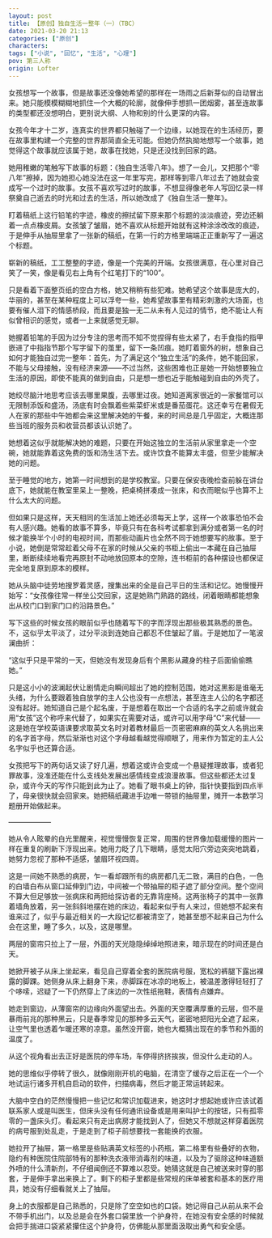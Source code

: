 ```yaml
---
layout: post
title: 【原创】独自生活一整年（一）（TBC）
date: 2021-03-20 21:13
categories: ["原创"]
characters: 
tags: ["小说", "回忆", "生活", "心理"]
pov: 第三人称
origin: Lofter
---
```


女孩想写一个故事，但是故事还没像她希望的那样在一场雨之后新芽似的自动冒出来。她只能模模糊糊地抓住一个大概的轮廓，就像伸手想抓一团烟雾，甚至连故事的类型都还没想明白，更别说大纲、人物和别的什么更深的内容。

女孩今年才十二岁，连真实的世界都只触碰了一个边缘，以她现在的生活经历，要在故事里构建一个完整的世界那简直全无可能。但她仍然执拗地想写一个故事，她觉得这个故事就应该属于她，故事在找她，只是还没找到回家的路。

她用稚嫩的笔触写下故事的标题：《独自生活零八年》。想了一会儿，又把那个“零八年”擦掉，因为她担心她没法在这一年里写完，那样等到零八年过去了她就会变成写一个过时的故事。女孩不喜欢写过时的故事，不想显得像老年人写回忆录一样祭奠自己逝去的时光和过去的生活，所以她改成了《独自生活一整年》。

盯着稿纸上这行铅笔的字迹，橡皮的擦拭留下原来那个标题的淡淡痕迹，旁边还躺着一点点橡皮屑。女孩皱了皱眉，她不喜欢从标题开始就有这种涂涂改改的痕迹，于是伸手从抽屉里拿了一张新的稿纸，在第一行的方格里端端正正重新写了一遍这个标题。

崭新的稿纸，工工整整的字迹，像是一个完美的开端。女孩很满意，在心里对自己笑了一笑，像是看见右上角有个红笔打下的“100”。

只是看着下面整页纸的空白方格，她又稍稍有些犯难。她希望这个故事是庞大的，华丽的，甚至在某种程度上可以浮夸一些，她希望故事里有精彩刺激的大场面，也要有催人泪下的情感桥段，而且要是独一无二从未有人见过的情节，绝不能让人有似曾相识的感觉，或者一上来就感觉无聊。

她握着铅笔的手因为过分专注的思考而不知不觉捏得有些太紧了，右手食指的指甲嵌进了中指指节那个写字留下的茧里，留下一条凹痕。她盯着窗外的树，想象自己如何才能独自过完一整年：首先，为了满足这个“独立生活”的条件，她不能回家，不能与父母接触，没有经济来源——不过当然，这些困难也正是她一开始想要独立生活的原因，即使不能真的做到自由，只是想一想也近乎能触碰到自由的外壳了。

她绞尽脑汁地思考应该去哪里果腹，去哪里过夜。她知道离家很近的一家餐馆可以无限制添饭和盛汤，汤底有时会飘着些紫菜虾米或是番茄蛋花。这还幸亏在暑假无人在家的那些中午她都会来这里解决她的午餐，来的时间总是几乎固定，大概连那些当班的服务员和收营员都该认识她了。

她想着这似乎就能解决她的难题，只要在开始这独立的生活前从家里拿走一个空碗，她就能靠着这免费的饭和汤生活下去。或许饮食不能算太丰盛，但至少能解决她的问题。

至于睡觉的地方，她第一时间想到的是学校教室。只要在保安夜晚检查前躲在讲台底下，她就能在教室里呆上一整晚，把桌椅拼凑成一张床，和衣而眠似乎也算不上什么太大的问题。

但如果只是这样，天天相同的生活加上她还必须每天上学，这样一个故事恐怕不会有人感兴趣。她看的故事不算多，毕竟只有在各科考试都拿到满分或者第一名的时候才能换半个小时的电视时间，而那些动画片也全然不同于她想要写的故事。至于小说，她倒是常常趁着父母不在家的时候从父亲的书柜上偷出一本藏在自己抽屉里，断断续续地看完再原封不动地放回原本的空隙，连书柜前的各种摆设也都保证完全地复原到原本的模样。

她从头脑中徒劳地搜罗着灵感，搜集出来的全是自己平日的生活和记忆。她慢慢开始写：“女孩像往常一样坐公交回家，这是她熟门熟路的路线，闭着眼睛都能想象出从校门口到家门口的沿路景色。”

写下这些的时候女孩的眼前似乎也随着写下的字而浮现出那些极其熟悉的景色。不，这似乎太平淡了，过分平淡到连她自己都忍不住皱起了眉。于是她加了一笔波澜曲折：

“这似乎只是平常的一天，但她没有发现身后有个黑影从藏身的柱子后面偷偷瞧她。”

只是这小小的波澜起伏让剧情走向瞬间超出了她的控制范围，她对这黑影是谁毫无头绪，为什么要跟着独自放学的主人公也没有一点想法，甚至连主人公的名字都还没有起好。她知道自己是个起名废，于是想着在取出一个合适的名字之前或许就会用“女孩”这个称呼来代替了，如果实在需要对话，或许可以用字母“C”来代替——这是她在学校英语课要求取英文名时对着教材最后一页密密麻麻的英文人名挑出来的名字首字母，然后渐渐也对这个字母越看越觉得顺眼了，用来作为暂定的主人公名字似乎也还算合适。

女孩把写下的两句话又读了好几遍，想着这或许会变成一个悬疑推理故事，或者犯罪故事，没准还能在什么支线处发展出感情线变成浪漫故事。但这些都还太过复杂，或许今天的写作只能到此为止了。她看了眼书桌上的钟，指针快要指到四点半了，母亲很快就会回家来。她把稿纸藏进手边唯一带锁的抽屉里，摊开一本数学习题册开始做起来。

——————

她从令人眩晕的白光里醒来，视觉慢慢恢复正常，周围的世界像加载缓慢的图片一样在重复的刷新下浮现出来。她用力眨了几下眼睛，感觉太阳穴旁边突突地跳着，她努力忽视了那种不适感，皱眉环视四周。

这是一间她不熟悉的病房，乍一看却跟所有的病房都几无二致，满目的白色，一色的白墙白布从窗口延伸到门边，中间被一个带抽屉的柜子遮了部分空间。整个空间不算大但足够放一张病床和两把给探访者的无靠背座椅。这两张椅子的其中一张靠着墙角放着，另一张斜斜地摆在她的床边，看起来似乎有人来过，但她想不起来有谁来过了，似乎与最近相关的一大段记忆都被清空了，她甚至想不起来自己为什么会在这里，睡了多久，以及，这是哪里。

两层的窗帘只拉上了一层，外面的天光隐隐绰绰地照进来，暗示现在的时间还是白天。

她掀开被子从床上坐起来，看见自己穿着全套的医院病号服，宽松的裤腿下露出裸露的脚踝。她侧身从床上翻身下来，赤脚踩在冰凉的地板上，被温差激得轻轻打了个哆嗦，迟疑了一下仍然穿上了床边的一次性纸拖鞋，表情有点嫌弃。

她走到窗边，从薄窗帘的边缘向外面望出去。外面的天空覆满厚重的云层，但不是暴雨前兆的那种黑云，只是春季常见的那种多云天气，密密地把阳光全遮了起来，让空气里也透着乍暖还寒的凉意。虽然没开窗，她也大概猜出现在的季节和外面的温度了。

从这个视角看出去正好是医院的停车场，车停得挤挤挨挨，但没什么走动的人。

她的思维似乎停转了很久，就像刚刚开机的电脑，在清空了缓存之后正在一个一个地试运行诸多开机自启动的软件，扫描病毒，然后才能正常运转起来。

大脑中空白的茫然慢慢把一些记忆和常识加载进来，她这时才想起她或许应该试着联系家人或是叫医生，但床头没有任何通讯设备或是用来叫护士的按钮，只有孤零零的一盏床头灯。看起来只有走出病房才能找到人了，但她又不想就这样穿着医院的病号服到处乱走，于是走到了柜子前想要找一套能换的衣服。

她拉开了抽屉，第一格里是些贴满英文标签的小药瓶，第二格里有些叠好的衣物，隐约有种医院住院部特有的那种洗衣液带消毒剂的味道，以及为了驱除这种味道额外喷的什么清新剂，不仔细闻倒还不算难以忍受。她猜这就是自己被送来时穿的那套，于是伸手拿出来换上了。剩下的柜子里都是些常规的床单被套和基本的医疗用具，她没有仔细看就关上了抽屉。

身上的衣服都是自己熟悉的，只是除了空空如也的口袋。她记得自己从前从来不会不带手机出门，以及总是会在外套口袋里放一个护身符，在她没有安全感的时候就会把手揣进口袋紧紧攥住这个护身符，仿佛能从那里面汲取出勇气和安全感。